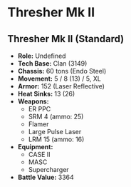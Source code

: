 # Thresher Mk II
## Thresher Mk II (Standard)
- **Role:** Undefined
- **Tech Base:** Clan (3149)
- **Chassis:** 60 tons (Endo Steel)
- **Movement:** 5 / 8 (13) / 5, XL
- **Armor:** 152 (Laser Reflective)
- **Heat Sinks:** 13 (26)
- **Weapons:**
  - ER PPC
  - SRM 4 (ammo: 25)
  - Flamer
  - Large Pulse Laser
  - LRM 15 (ammo: 16)
- **Equipment:**
  - CASE II
  - MASC
  - Supercharger
- **Battle Value:** 3364

